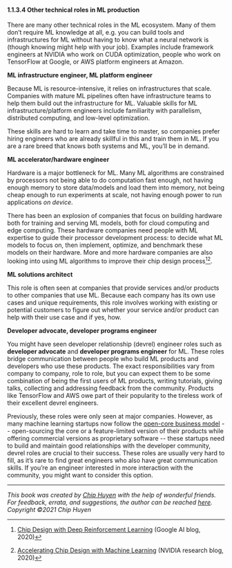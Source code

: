 #### 1.1.3.4 Other technical roles in ML production

There are many other technical roles in the ML ecosystem. Many of them don’t require ML knowledge at all, e.g. you can build tools and infrastructures for ML without having to know what a neural network is (though knowing might help with your job). Examples include framework engineers at NVIDIA who work on CUDA optimization, people who work on TensorFlow at Google, or AWS platform engineers at Amazon.

**ML infrastructure engineer, ML platform engineer**

Because ML is resource-intensive, it relies on infrastructures that scale. Companies with mature ML pipelines often have infrastructure teams to help them build out the infrastructure for ML. Valuable skills for ML infrastructure/platform engineers include familiarity with parallelism, distributed computing, and low-level optimization.

These skills are hard to learn and take time to master, so companies prefer hiring engineers who are already skillful in this and train them in ML. If you are a rare breed that knows both systems and ML, you’ll be in demand.

**ML accelerator/hardware engineer**

Hardware is a major bottleneck for ML. Many ML algorithms are constrained by processors not being able to do computation fast enough, not having enough memory to store data/models and load them into memory, not being cheap enough to run experiments at scale, not having enough power to run applications _on device_.

There has been an explosion of companies that focus on building hardware both for training and serving ML models, both for cloud computing and edge computing. These hardware companies need people with ML expertise to guide their processor development process: to decide what ML models to focus on, then implement, optimize, and benchmark these models on their hardware. More and more hardware companies are also looking into using ML algorithms to improve their chip design process[^11][^12].

**ML solutions architect**

This role is often seen at companies that provide services and/or products to other companies that use ML. Because each company has its own use cases and unique requirements, this role involves working with existing or potential customers to figure out whether your service and/or product can help with their use case and if yes, how.

**Developer advocate, developer programs engineer**

You might have seen developer relationship (devrel) engineer roles such as **developer advocate** and **developer programs engineer** for ML. These roles bridge communication between people who build ML products and developers who use these products. The exact responsibilities vary from company to company, role to role, but you can expect them to be some combination of being the first users of ML products, writing tutorials, giving talks, collecting and addressing feedback from the community. Products like TensorFlow and AWS owe part of their popularity to the tireless work of their excellent devrel engineers.

Previously, these roles were only seen at major companies. However, as many machine learning startups now follow the [open-core business model](https://en.wikipedia.org/wiki/Open-core_model) -- open-sourcing the core or a feature-limited version of their products while offering commercial versions as proprietary software -- these startups need to build and maintain good relationships with the developer community, devrel roles are crucial to their success. These roles are usually very hard to fill, as it’s rare to find great engineers who also have great communication skills. If you’re an engineer interested in more interaction with the community, you might want to consider this option.

[^11]:
     [Chip Design with Deep Reinforcement Learning](https://ai.googleblog.com/2020/04/chip-design-with-deep-reinforcement.html) (Google AI blog, 2020)

[^12]:
     [Accelerating Chip Design with Machine Learning](https://research.nvidia.com/publication/2020-09_Accelerating-Chip-Design) (NVIDIA research blog, 2020)

---
*This book was created by [Chip Huyen](https://huyenchip.com) with the help of wonderful friends. For feedback, errata, and suggestions, the author can be reached [here](https://huyenchip.com/communication/). Copyright ©2021 Chip Huyen*
